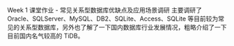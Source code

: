 Week 1 课堂作业 - 常见关系型数据库优缺点及应用场景调研
主要调研了 Oracle、SQLServer、MySQL、DB2、SQLite、Access、SQLite 等目前较为常见的关系型数据库，另外也了解了一下国内数据库行业发展情况，粗略介绍了一下目前国内名气较高的 TiDB。

